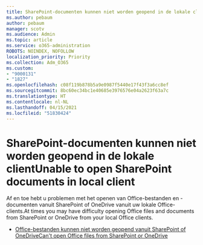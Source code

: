 ```yaml
---
title: SharePoint-documenten kunnen niet worden geopend in de lokale client
ms.author: pebaum
author: pebaum
manager: scotv
ms.audience: Admin
ms.topic: article
ms.service: o365-administration
ROBOTS: NOINDEX, NOFOLLOW
localization_priority: Priority
ms.collection: Adm_O365
ms.custom:
- "9000131"
- "1827"
ms.openlocfilehash: c08f119b878b5a9e0987f5440e17f43f3a6cc8ef
ms.sourcegitcommit: 8bc60ec34bc1e40685e3976576e04a2623f63a7c
ms.translationtype: HT
ms.contentlocale: nl-NL
ms.lasthandoff: 04/15/2021
ms.locfileid: "51830424"
---
```

# <a name="unable-to-open-sharepoint-documents-in-local-client"></a><span data-ttu-id="59cf1-102">SharePoint-documenten kunnen niet worden geopend in de lokale client</span><span class="sxs-lookup"><span data-stu-id="59cf1-102">Unable to open SharePoint documents in local client</span></span>

<span data-ttu-id="59cf1-103">Af en toe hebt u problemen met het openen van Office-bestanden en -documenten vanuit SharePoint of OneDrive vanuit uw lokale Office-clients.</span><span class="sxs-lookup"><span data-stu-id="59cf1-103">At times you may have difficulty opening Office files and documents from SharePoint or OneDrive from your local Office clients.</span></span>

- [<span data-ttu-id="59cf1-104">Office-bestanden kunnen niet worden geopend vanuit SharePoint of OneDrive</span><span class="sxs-lookup"><span data-stu-id="59cf1-104">Can't open Office files from SharePoint or OneDrive</span></span>](https://docs.microsoft.com/sharepoint/troubleshoot/administration/cant-open-office-files)
